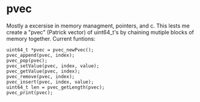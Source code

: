 # pvec
 Mostly a excersise in memory managment, pointers, and c. This lests me create a "pvec" (Patrick vector) of uint64_t's by chaining mutiple blocks of memory together.
 Current funtions:
 ```
 uint64_t *pvec = pvec_newPvec();
 pvec_append(pvec, index);
 pvec_pop(pvec);
 pvec_setValue(pvec, index, value);
 pvec_getValue(pvec, index);
 pvec_remove(pvec, index);
 pvec_insert(pvec, index, value);
 uint64_t len = pvec_getLength(pvec);
 pvec_print(pvec);
 ```
